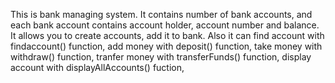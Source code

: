 This is bank managing system. It contains number of bank accounts, and each bank account contains account holder, account number and balance. It allows you to create accounts, add it to bank.
Also it can
find account with findaccount() function,
add money with deposit() function,
take money with withdraw() function,
tranfer money with transferFunds() function,
display account with displayAllAccounts() fuction,
